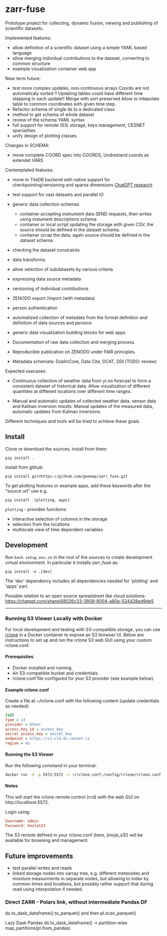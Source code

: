 # zarr-fuse
Prototype project for collecting, dynamic fusion, viewing and publishing of sciantific datasets.

Implemented features:
- allow definition of a scientific dataset using a simple YAML based language
- allow merging individual contributions to the dataset,
  converting to common structure
- example visualization container web app

Near term future:
- test more complex updates, non-continuous arrays
  Coords are not automaticaly sorted !!
  Updating tables could have different time stepping in each update!!
  Merge with sort preserved
  Allow to intepolate table to common coordinates with given time step.
- Refactor schema of single ds to a dedicated class
- method to get schema of whole dataset
- review of the schema YAML syntax
- full support for remote (S3) storage, keys management, CESNET specialities
- unify design of plotting classes

Changes in SCHEMA:
- move complete COORD spec into COORDS, Undrestand coords as extendet VARS


Contemplated features:
- move to TileDB backend with native support for checkpointing/versioning and sparse dimensions
  [ChatGPT research](https://chatgpt.com/share/68173f9f-3748-8004-ab29-4cedd87ce136)
- test support for vast datasets and parallel IO

- generic data collection schemas
  - container accepting instrument data SEND requests, then writes using instument descriptions schema
  - container or local script updating the storage with given CSV, the source should be defined in the dataset schema.
  - container scrap the data, again source should be defined in the dataset schema.
- checking the dataset constraints
- data transforms
- allow selection of subdatasets by various criteria
- expressing data source metadata
- versioning of individual contributions
- ZENODO export /import (with metadata)
- person authentication
- automatized collection of metadata from the format definition and definition of data sources and persons
- generic data visualization building blocks for web apps

- Documentation of raw data collection and merging process.
- Reproducible publication on ZENODO under FAIR principles.
- Metadata schemata: DublinCore, Data Cite, DCAT, DDI (TODO: review)

Expected usecases:
- Continuous collection of weather data from yr.no forecast to form a consistent dataset of historical data.
  Allow visualization of different quantities at different locations over different time ranges.

- Manual and automatic updates of collected weather data, sensor data and Kalman inversion results.
  Manual updates of the measured data, automatic updates from Kalman inversions.

Different techniques and tools will be tried to achieve these goals.

## Install

Clone or download the sources, install from them:
```
pip install .
```

Install from gtihub:

```
pip install git+https://github.com/geomop/zarr_fuse.git
```

To get plotting features or example apps, add these keywords after the "source url" use e.g.
```
pip install .[plotting, apps]
```

`plotting` - provides functions:
- interactive selection of columns in the storage
- selection from the locations
- multiscale view of time dependent variables


## Development

Run `bash setup_env.sh` in the root of the sources to create development virtual environment.
In particular it installs zarr_fuse as:

```
pip install -e .[dev]
```

The 'dev' dependency includes all dependencies needed for 'plotting' and 'apps' part.


Possible relation to an open source spreadsheet like cloud solutions:
https://chatgpt.com/share/68026c33-3808-8004-a80e-524428ed9de5

---

### Running S3 Viewer Locally with Docker

For local development and testing with S3-compatible storage, you can use [rclone](https://hub.docker.com/r/rclone/rclone) in a Docker container to expose an S3 browser UI.
Below are instructions to set up and run the rclone S3 web GUI using your custom rclone.conf.

#### Prerequisites
- Docker installed and running.
- An S3-compatible bucket and credentials.
- rclone.conf file configured for your S3 provider (see example below).


#### Example rclone.conf

Create a file at ~/rclone.conf with the following content (update credentials as needed):
```ini
[s3]
type = s3
provider = Other
access_key_id = access_key
secret_access_key = secret_key
endpoint = https://s3.cl4.du.cesnet.cz
region = du
```

#### Running the S3 Viewer

Run the following command in your terminal:

```sh
docker run -d -p 5572:5572 -v ~/rclone.conf:/config/rclone/rclone.conf rclone/rclone:latest rcd --rc-web-gui --rc-addr :5572 --rc-user admin --rc-pass heslo123
```

#### Notes

This will start the rclone remote control (rcd) with the web GUI on http://localhost:5572.

Login using:
```ini
Username: admin
Password: heslo123
```

The S3 remote defined in your rclone.conf (here, [moje_s3]) will be available for browsing and management.






## Future improvements
- test parallel writes and reads
- linked storage nodes into xarray tree, e.g. different meteosites and moisture measurments in separate nodes, but allowing
  to index by common times and locations, but possibly rather support that during read using interpolation if needed.


### Direct ZARR - Polars link, without intermediate Pandas DF


ds.to_dask_dataframe().to_parquet() and then pl.scan_parquet()

Lazy Dask Pandas
ds.to_dask_dataframe() → partition-wise map_partitions(pl.from_pandas)
